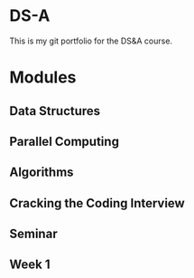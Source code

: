 # DS-A

This is my git portfolio for the DS&A course.

# Modules

## Data Structures 

## Parallel Computing

## Algorithms

## Cracking the Coding Interview

## Seminar


## Week 1
